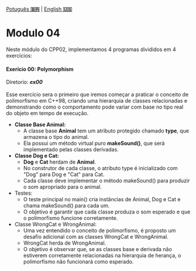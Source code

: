 <a href="" target="_blank">Potuguês **🇧🇷**</a> | <a href="./README_en.md" target="_blank">English **🇺🇸**</a>

# Modulo 04
Neste módulo do CPP02, implementamos 4 programas divididos em 4 exercícios:

#### Exerício 00: Polymorphism
Diretorio: _**ex00**_</br></br>
Esse exercício sera o primeiro que iremos começar a praticar o conceito de polimorfismo em C++98, criando uma hierarquia de classes relacionadas e demonstrando como o comportamento pode variar com base no tipo real do objeto em tempo de execução.

- **Classe Base Animal:**
  - A classe base **Animal** tem um atributo protegido chamado **type**, que armazena o tipo do animal.
  - Ela possui um método virtual puro **makeSound()**, que será implementado pelas classes derivadas.
- **Classe Dog e Cat:**
  - **Dog** e **Cat** herdam de **Animal**.
  -  No construtor de cada classe, o atributo type é inicializado com "Dog" para Dog e "Cat" para Cat.
  - Cada classe deve implementar o método makeSound() para produzir o som apropriado para o animal.
- Testes:
  - O teste principal no main() cria instâncias de Animal, Dog e Cat e chama makeSound() para cada um.
  - O objetivo é garantir que cada classe produza o som esperado e que o polimorfismo funcione corretamente.
- Classe WrongCat e WrongAnimal:
  - Uma vez entendido o conceito de polimorfismo, é proposto um desafio adicional com as classes WrongCat e WrongAnimal.
  - WrongCat herda de WrongAnimal.
  - O objetivo é observar que, se as classes base e derivada não estiverem corretamente relacionadas na hierarquia de herança, o polimorfismo não funcionará como esperado.
